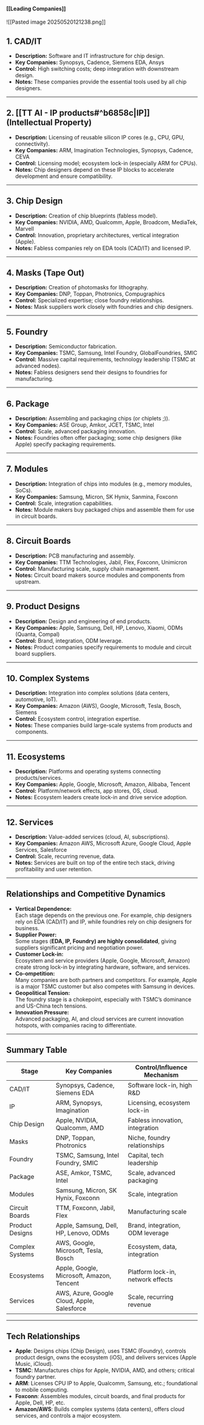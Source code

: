 #### **[[Leading Companies]]** 

![[Pasted image 20250520121238.png]]
## 1. CAD/IT

- **Description:** Software and IT infrastructure for chip design.
- **Key Companies:** Synopsys, Cadence, Siemens EDA, Ansys
- **Control:** High switching costs; deep integration with downstream design.
- **Notes:** These companies provide the essential tools used by all chip designers.

---

## 2. [[TT AI - IP products#^b6858c|IP]] (Intellectual Property)

- **Description:** Licensing of reusable silicon IP cores (e.g., CPU, GPU, connectivity).
- **Key Companies:** ARM, Imagination Technologies, Synopsys, Cadence, CEVA
- **Control:** Licensing model; ecosystem lock-in (especially ARM for CPUs).
- **Notes:** Chip designers depend on these IP blocks to accelerate development and ensure compatibility.

---

## 3. Chip Design

- **Description:** Creation of chip blueprints (fabless model).
- **Key Companies:** NVIDIA, AMD, Qualcomm, Apple, Broadcom, MediaTek, Marvell
- **Control:** Innovation, proprietary architectures, vertical integration (Apple).
- **Notes:** Fabless companies rely on EDA tools (CAD/IT) and licensed IP.

---

## 4. Masks (Tape Out)

- **Description:** Creation of photomasks for lithography.
- **Key Companies:** DNP, Toppan, Photronics, Compugraphics
- **Control:** Specialized expertise; close foundry relationships.
- **Notes:** Mask suppliers work closely with foundries and chip designers.
    
---

## 5. Foundry

- **Description:** Semiconductor fabrication.
- **Key Companies:** TSMC, Samsung, Intel Foundry, GlobalFoundries, SMIC
- **Control:** Massive capital requirements, technology leadership (TSMC at advanced nodes).
- **Notes:** Fabless designers send their designs to foundries for manufacturing.

---

## 6. Package

- **Description:** Assembling and packaging chips (or chiplets ;)).
- **Key Companies:** ASE Group, Amkor, JCET, TSMC, Intel
- **Control:** Scale, advanced packaging innovation.
- **Notes:** Foundries often offer packaging; some chip designers (like Apple) specify packaging requirements.

---

## 7. Modules

- **Description:** Integration of chips into modules (e.g., memory modules, SoCs).
- **Key Companies:** Samsung, Micron, SK Hynix, Sanmina, Foxconn
- **Control:** Scale, integration capabilities.
- **Notes:** Module makers buy packaged chips and assemble them for use in circuit boards.

---

## 8. Circuit Boards

- **Description:** PCB manufacturing and assembly.
- **Key Companies:** TTM Technologies, Jabil, Flex, Foxconn, Unimicron
- **Control:** Manufacturing scale, supply chain management.
- **Notes:** Circuit board makers source modules and components from upstream.

---

## 9. Product Designs

- **Description:** Design and engineering of end products.    
- **Key Companies:** Apple, Samsung, Dell, HP, Lenovo, Xiaomi, ODMs (Quanta, Compal)
- **Control:** Brand, integration, ODM leverage.
- **Notes:** Product companies specify requirements to module and circuit board suppliers.

---

## 10. Complex Systems

- **Description:** Integration into complex solutions (data centers, automotive, IoT).
- **Key Companies:** Amazon (AWS), Google, Microsoft, Tesla, Bosch, Siemens
- **Control:** Ecosystem control, integration expertise.
- **Notes:** These companies build large-scale systems from products and components.

---

## 11. Ecosystems

- **Description:** Platforms and operating systems connecting products/services.
- **Key Companies:** Apple, Google, Microsoft, Amazon, Alibaba, Tencent
- **Control:** Platform/network effects, app stores, OS, cloud.
- **Notes:** Ecosystem leaders create lock-in and drive service adoption.

---

## 12. Services

- **Description:** Value-added services (cloud, AI, subscriptions).    
- **Key Companies:** Amazon AWS, Microsoft Azure, Google Cloud, Apple Services, Salesforce
- **Control:** Scale, recurring revenue, data.
- **Notes:** Services are built on top of the entire tech stack, driving profitability and user retention.
---

## Relationships and Competitive Dynamics

- **Vertical Dependence:**  
    Each stage depends on the previous one. For example, chip designers rely on EDA (CAD/IT) and IP, while foundries rely on chip designers for business.
- **Supplier Power:**  
    Some stages (**EDA, IP, Foundry) are highly consolidated**, giving suppliers significant pricing and negotiation power.
- **Customer Lock-in:**  
    Ecosystem and service providers (Apple, Google, Microsoft, Amazon) create strong lock-in by integrating hardware, software, and services.
- **Co-ompetition:**  
    Many companies are both partners and competitors. For example, Apple is a major TSMC customer but also competes with Samsung in devices.
- **Geopolitical Tension:**  
    The foundry stage is a chokepoint, especially with TSMC’s dominance and US-China tech tensions.
- **Innovation Pressure:**  
    Advanced packaging, AI, and cloud services are current innovation hotspots, with companies racing to differentiate.
---

## Summary Table

|Stage|Key Companies|Control/Influence Mechanism|
|---|---|---|
|CAD/IT|Synopsys, Cadence, Siemens EDA|Software lock-in, high R&D|
|IP|ARM, Synopsys, Imagination|Licensing, ecosystem lock-in|
|Chip Design|Apple, NVIDIA, Qualcomm, AMD|Fabless innovation, integration|
|Masks|DNP, Toppan, Photronics|Niche, foundry relationships|
|Foundry|TSMC, Samsung, Intel Foundry, SMIC|Capital, tech leadership|
|Package|ASE, Amkor, TSMC, Intel|Scale, advanced packaging|
|Modules|Samsung, Micron, SK Hynix, Foxconn|Scale, integration|
|Circuit Boards|TTM, Foxconn, Jabil, Flex|Manufacturing scale|
|Product Designs|Apple, Samsung, Dell, HP, Lenovo, ODMs|Brand, integration, ODM leverage|
|Complex Systems|AWS, Google, Microsoft, Tesla, Bosch|Ecosystem, data, integration|
|Ecosystems|Apple, Google, Microsoft, Amazon, Tencent|Platform lock-in, network effects|
|Services|AWS, Azure, Google Cloud, Apple, Salesforce|Scale, recurring revenue|

---

## Tech Relationships

- **Apple**: Designs chips (Chip Design), uses TSMC (Foundry), controls product design, owns the ecosystem (iOS), and delivers services (Apple Music, iCloud).
- **TSMC**: Manufactures chips for Apple, NVIDIA, AMD, and others; critical foundry partner.
- **ARM**: Licenses CPU IP to Apple, Qualcomm, Samsung, etc.; foundational to mobile computing.
- **Foxconn**: Assembles modules, circuit boards, and final products for Apple, Dell, HP, etc.
- **Amazon/AWS**: Builds complex systems (data centers), offers cloud services, and controls a major ecosystem.